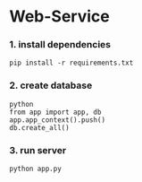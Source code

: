 # Web-Service

### 1. install dependencies

```shell
pip install -r requirements.txt
```

### 2. create database

```shell
python
from app import app, db
app.app_context().push()
db.create_all()
```

### 3. run server

```shell
python app.py
```